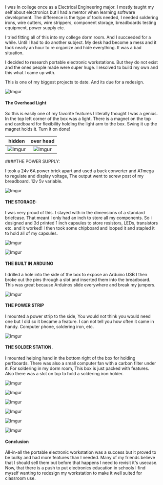 I was In college once as a Electrical Engineering major. I mostly taught my self about electronics but I had a mentor when learning software development. The difference is the type of tools needed, I needed soldering irons, wire cutters, wire strippers, component storage, breadboards testing equipment, power supply etc.

I tried fitting all of this into my college dorm room. And I succeeded for a while. Until I had to do another subject. My desk had become a mess and it took nearly an hour to re organize and hide everything. It was a bad situation.

I decided to research portable electronic workstations. But they do not exist and the ones people made were super huge. I resolved to build my own and this what I came up with.

This is one of my biggest projects to date. And its due for a redesign.

![Imgur](https://i.imgur.com/8f9UNsu.jpg)

#### The Overhead Light
So this is easily one of my favorite features I literally thought I was a genius. In the top left corner of the box was a light. There is a magnet on the top and cardboard for flexibility holding the light arm to the box. Swing it up the magnet holds it. Turn it on done!

hidden             |  over head
:-------------------------:|:-------------------------:
  ![Imgur](https://i.imgur.com/VLq1Eya.jpg)|  ![Imgur](https://i.imgur.com/F5H2Fkk.jpg)

####THE POWER SUPPLY:

I took a 24v 6A power brick apart and used a buck converter and ATmega to regulate and display voltage, The output went to screw post of my breadboard. 12v 5v variable.

![Imgur](https://i.imgur.com/MJ7Z0Sl.jpg)

#### THE STORAGE:

I was very proud of this. I stayed with in the dimensions of a standard briefcase. That meant I only had an inch to store all my components. So i designed and 3d printed 1 inch capsules to store resistors, LEDs, transistors etc. and it worked! I then took some chipboard and looped it and stapled it to hold all of my capsules.

![Imgur](https://i.imgur.com/QQdo7HN.jpg)

![Imgur](https://i.imgur.com/4qTdN1i.jpg)

#### THE BUILT IN ARDUINO

I drilled a hole into the side of the box to expose an Arduino USB I then broke out the pins through a slot and inserted them into the breadboard. This was great because Arduinos slide everywhere and break my jumpers.

![Imgur](https://i.imgur.com/11YremO.jpg)

#### THE POWER STRIP

I mounted a power strip to the side, You would not think you would need one but I did so it became a feature. I can not tell you how often it came in handy. Computer phone, soldering iron, etc.

![Imgur](https://i.imgur.com/IgSRCE7.jpg)

#### THE SOLDER STATION.

I mounted helping hand in the bottom right of the box for holding perfboards. There was also a small computer fan with a carbon filter under it. For soldering in my dorm room, This box is just packed with features. Also there was a slot on top to hold a soldering iron holder.

![Imgur](https://i.imgur.com/HH9KiLo.jpg)

![Imgur](https://i.imgur.com/hJoFWt7.jpg)

![Imgur](https://i.imgur.com/WoqhGgN.jpg)

![Imgur](https://i.imgur.com/NgO4O6E.jpg)

![Imgur](https://i.imgur.com/IddAXzM.jpg)

![Imgur](https://i.imgur.com/XZL31M7.jpg)

#### Conclusion

All-in-all the portable electronic workstation was a success but it proved to be bulky and had more features than I needed. Many of my friends believe that I should sell them but before that happens I need to revisit it's usecase. Now, that there is a push to put electronics education in schools I find myself wanting to redesign my workstation to make it well suited for classroom use. 
